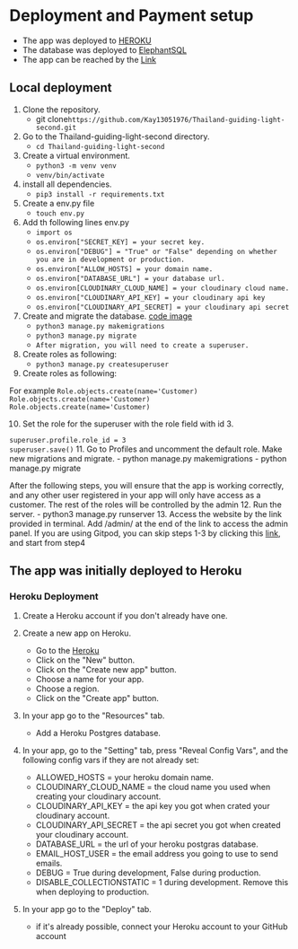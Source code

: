 # Deployment and Payment setup
 - The app was deployed to [HEROKU](https://id.heroku.com/login)
 - The database was deployed to [ElephantSQL](https://www.elephantsql.com/)
 - The app can be reached by the [Link](https://thailand-guiding-light-2fb0b0e33db8.herokuapp.com/)

## Local deployment
1. Clone the repository.
   - git clone`https://github.com/Kay13051976/Thailand-guiding-light-second.git`
  2. Go to the Thailand-guiding-light-second directory.
     - `cd Thailand-guiding-light-second`
 3. Create a virtual environment.
     - `python3 -m venv venv`
     - `venv/bin/activate`
4. install all dependencies.
     - `pip3 install -r requirements.txt`
5. Create a env.py file
     - `touch env.py`
6. Add th following lines env.py
     - `import os`
     - `os.environ["SECRET_KEY] = your secret key.`
     - `os.environ["DEBUG"] = "True" or "False" depending on whether you are in development or production.`
     - `os.environ["ALLOW_HOSTS] = your domain name.`
     - `os.environ["DATABASE_URL"] = your database url.`
     - `os.environ[CLOUDINARY_CLOUD_NAME] = your cloudinary cloud name.`
     - `os.environ["CLOUDINARY_API_KEY] = your cloudinary api key`
     - `os.environ["CLOUDINARY_API_SECRET] = your cloudinary api secret`
7. Create and migrate the database.
[code image]()
     - `python3 manage.py makemigrations`
     - `python3 manage.py migrate`
     - `After migration, you will need to create a superuser.`
8. Create roles as following:
     - `python3 manage.py createsuperuser`
9. Create roles as following:

For example
`Role.objects.create(name='Customer)`
`Role.objects.create(name='Customer)`
`Role.objects.create(name='Customer)`

10. Set the role for the superuser with the role field with id 3.

  `superuser.profile.role_id = 3`    
  `superuser.save()`
11. Go to Profiles and uncomment the default role. Make new migrations and migrate.
     - python manage.py makemigrations
     - python manage.py migrate

After the following steps, you will ensure that the app is working correctly, and any other user registered in your app will only have access as a customer. The rest of the roles will be controlled by the admin
12. Run the server.
     - python3 manage.py runserver
13. Access the website by the link provided in terminal. Add /admin/ at the end of the link to access the admin panel. If you are using Gitpod, you can skip steps 1-3 by clicking this [link](), and start from step4

## The app was initially deployed to Heroku
### Heroku Deployment

1. Create a Heroku account if you don't already have one.
2. Create a new app on Heroku.
     - Go to the [Heroku](https://id.heroku.com/login)
     - Click on the "New" button.
     - Click on the "Create new app" button.
     - Choose a name for your app.
     - Choose a region.
     - Click on the "Create app" button.
3. In your app go to the "Resources" tab.
     - Add a Heroku Postgres database.
4. In your app, go to the "Setting" tab, press "Reveal Config Vars", and the following config vars if they are not already set:
     - ALLOWED_HOSTS = your heroku domain name.
     - CLOUDINARY_CLOUD_NAME = the cloud name you used when creating your cloudinary account.
     - CLOUDINARY_API_KEY = the api key you got when crated your cloudinary account.
     - CLOUDINARY_API_SECRET = the api secret you got when created your cloudinary account.
     - DATABASE_URL = the url of your heroku postgras database.
     - EMAIL_HOST_USER = the email address you going to use to send emails.
     - DEBUG = True during development, False during production.
     - DISABLE_COLLECTIONSTATIC = 1 during development. Remove this when deploying to production.
     
5. In your app go to the "Deploy" tab.
    - if it's already possible, connect your Heroku account to your GitHub account